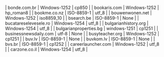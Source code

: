 | bonde.com.br | Windows-1252 | cp850 |
| bookaris.com | Windows-1252 | hp_roman8 |
| bookme.co.nz | ISO-8859-1 | utf_8 |
| bouwenwonen.net | Windows-1252 | iso8859_10 |
| bsearch.be | ISO-8859-1 | None |
| bucatareselevesele.ro | Windows-1254 | utf_8 |
| bulgarianhistory.org | Windows-1254 | utf_8 |
| bulgarianproperties.bg | windows-1251 | cp1251 |
| businessnewsdaily.com | utf-8 | None |
| busyteacher.org | Windows-1252 | cp1251 |
| buv.lv | ISO-8859-1 | None |
| buvkom.lv | ISO-8859-1 | None |
| bvs.br | ISO-8859-1 | cp1252 |
| careerlauncher.com | Windows-1252 | utf_8 |
| carzone.co.il | Windows-1254 | utf_8 |

